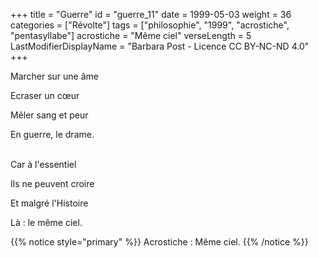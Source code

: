 +++
title = "Guerre"
id = "guerre_11"
date = 1999-05-03
weight = 36
categories = ["Révolte"]
tags = ["philosophie", "1999", "acrostiche", "pentasyllabe"]
acrostiche = "Même ciel"
verseLength = 5
LastModifierDisplayName = "Barbara Post - Licence CC BY-NC-ND 4.0"
+++

Marcher sur une âme

Ecraser un cœur

Mêler sang et peur

En guerre, le drame.

 \
Car à l'essentiel

Ils ne peuvent croire

Et malgré l'Histoire

Là : le même ciel.

{{% notice style="primary" %}}
Acrostiche : Même ciel.
{{% /notice %}}
